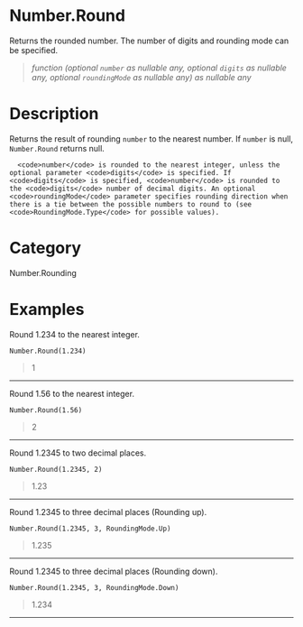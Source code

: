 ﻿# Number.Round
Returns the rounded number. The number of digits and rounding mode can be specified.
> _function (optional <code>number</code> as nullable any, optional <code>digits</code> as nullable any, optional <code>roundingMode</code> as nullable any) as nullable any_
# Description 
Returns the result of rounding <code>number</code> to the nearest number. If <code>number</code> is null, <code>Number.Round</code> returns null.
    
      <code>number</code> is rounded to the nearest integer, unless the optional parameter <code>digits</code> is specified. If <code>digits</code> is specified, <code>number</code> is rounded to the <code>digits</code> number of decimal digits. An optional <code>roundingMode</code> parameter specifies rounding direction when there is a tie between the possible numbers to round to (see <code>RoundingMode.Type</code> for possible values).

# Category 
Number.Rounding
# Examples 
Round 1.234 to the nearest integer.
```
Number.Round(1.234)
```
> 1
***
Round 1.56 to the nearest integer.
```
Number.Round(1.56)
```
> 2
***
Round 1.2345 to two decimal places.
```
Number.Round(1.2345, 2)
```
> 1.23
***
Round 1.2345 to three decimal places (Rounding up).
```
Number.Round(1.2345, 3, RoundingMode.Up)
```
> 1.235
***
Round 1.2345 to three decimal places (Rounding down).
```
Number.Round(1.2345, 3, RoundingMode.Down)
```
> 1.234
***
